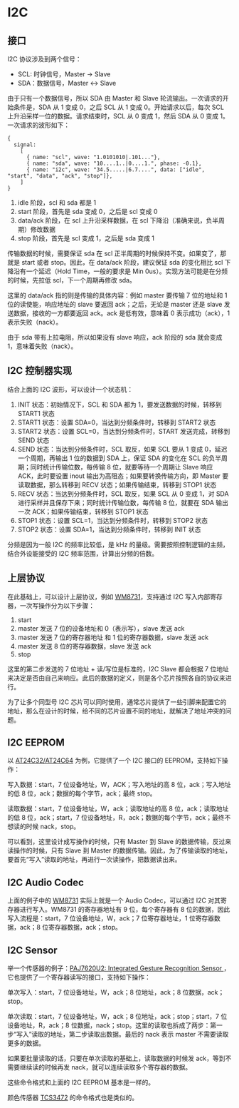 # I2C

## 接口

I2C 协议涉及到两个信号：

- SCL: 时钟信号，Master -> Slave
- SDA：数据信号，Master <-> Slave

由于只有一个数据信号，所以 SDA 由 Master 和 Slave 轮流输出。一次请求的开始条件是，SDA 从 1 变成 0，之后 SCL 从 1 变成 0。开始请求以后，每次 SCL 上升沿采样一位的数据。请求结束时，SCL 从 0 变成 1，然后 SDA 从 0 变成 1。一次请求的波形如下：

```wavedrom
{
  signal:
    [
      { name: "scl", wave: "1.0101010|.101..."},
      { name: "sda", wave: "10....1..|0....1.", phase: -0.1},
      { name: "i2c", wave: "34.5.....|6.7....", data: ["idle", "start", "data", "ack", "stop"]},
    ]
}
```

1. idle 阶段，scl 和 sda 都是 1
2. start 阶段，首先是 sda 变成 0，之后是 scl 变成 0
3. data/ack 阶段，在 scl 上升沿采样数据，在 scl 下降沿（准确来说，负半周期）修改数据
4. stop 阶段，首先是 scl 变成 1，之后是 sda 变成 1

传输数据的时候，需要保证 sda 在 scl 正半周期的时候保持不变。如果变了，那就是 start 或者 stop。因此，在 data/ack 阶段，建议保证 sda 的变化相比 scl 下降沿有一个延迟（Hold Time，一般的要求是 Min 0us）。实现方法可能是在分频的时候，先拉低 scl，下一个周期再修改 sda。

这里的 data/ack 指的则是传输的具体内容：例如 master 要传输 7 位的地址和 1 位的读使能，响应地址的 slave 要返回 ack；之后，无论是 master 还是 slave 发送数据，接收的一方都要返回 ack。ack 是低有效，意味着 0 表示成功（ack），1 表示失败（nack）。

由于 sda 带有上拉电阻，所以如果没有 slave 响应，ack 阶段的 sda 就会变成 1，意味着失败（nack）。

## I2C 控制器实现

结合上面的 I2C 波形，可以设计一个状态机：

1. INIT 状态：初始情况下，SCL 和 SDA 都为 1，要发送数据的时候，转移到 START1 状态
2. START1 状态：设置 SDA=0，当达到分频条件时，转移到 START2 状态
3. START2 状态：设置 SCL=0，当达到分频条件时，START 发送完成，转移到 SEND 状态
4. SEND 状态：当达到分频条件时，SCL 取反，如果 SCL 要从 1 变成 0，延迟一个周期，再输出 1 位的数据到 SDA 上，保证 SDA 的变化在 SCL 的负半周期；同时统计传输位数，每传输 8 位，就要等待一个周期让 Slave 响应 ACK，此时要设置 inout 输出为高阻态；如果要转换传输方向，即 Master 要读取数据，那么转移到 RECV 状态；如果传输结束，转移到 STOP1 状态
5. RECV 状态：当达到分频条件时，SCL 取反，如果 SCL 从 0 变成 1，对 SDA 进行采样并且保存下来；同时统计传输位数，每传输 8 位，就要在 SDA 输出一次 ACK；如果传输结束，转移到 STOP1 状态
6. STOP1 状态：设置 SCL=1，当达到分频条件时，转移到 STOP2 状态
7. STOP2 状态：设置 SDA=1，当达到分频条件时，转移到 INIT 状态

分频是因为一般 I2C 的频率比较低，是 kHz 的量级。需要按照控制逻辑的主频，结合外设能接受的 I2C 频率范围，计算出分频的倍数。

## 上层协议

在此基础上，可以设计上层协议，例如 [WM8731](http://cdn.sparkfun.com/datasheets/Dev/Arduino/Shields/WolfsonWM8731.pdf)，支持通过 I2C 写入内部寄存器，一次写操作分为以下步骤：

1. start
2. master 发送 7 位的设备地址和 0（表示写），slave 发送 ack
3. master 发送 7 位的寄存器地址 和 1 位的寄存器数据，slave 发送 ack
4. master 发送 8 位的寄存器数据，slave 发送 ack
5. stop

这里的第二步发送的 7 位地址 + 读/写位是标准的，I2C Slave 都会根据 7 位地址来决定是否由自己来响应。此后的数据的定义，则是各个芯片按照各自的协议来进行。

为了让多个同型号 I2C 芯片可以同时使用，通常芯片提供了一些引脚来配置它的地址，那么在设计的时候，给不同的芯片设置不同的地址，就解决了地址冲突的问题。

## I2C EEPROM

以 [AT24C32/AT24C64](https://ww1.microchip.com/downloads/en/devicedoc/doc0336.pdf) 为例，它提供了一个 I2C 接口的 EEPROM，支持如下操作：

写入数据：start，7 位设备地址，W，ACK；写入地址的高 8 位，ack；写入地址的低 8 位，ack；数据的每个字节，ack；最终 stop。

读取数据：start，7 位设备地址，W，ack；读取地址的高 8 位，ack；读取地址的低 8 位，ack；start，7 位设备地址，R，ack；数据的每个字节，ack；最终不想读的时候 nack，stop。

可以看到，这里设计成写操作的时候，只有 Master 到 Slave 的数据传输，反过来读操作的时候，只有 Slave 到 Master 的数据传输。因此，为了传输读取的地址，要首先“写入”读取的地址，再进行一次读操作，把数据读出来。

## I2C Audio Codec

上面的例子中的 [WM8731](http://cdn.sparkfun.com/datasheets/Dev/Arduino/Shields/WolfsonWM8731.pdf) 实际上就是一个 Audio Codec，可以通过 I2C 对其寄存器进行写入。WM8731 的寄存器地址有 9 位，每个寄存器有 8 位的数据，因此写入流程是：start，7 位设备地址，W，ack；7 位寄存器地址，1 位寄存器数据，ack；8 位寄存器数据，ack；stop。

## I2C Sensor

举一个传感器的例子：[PAJ7620U2: Integrated Gesture Recognition Sensor ](https://m5stack.oss-cn-shenzhen.aliyuncs.com/resource/docs/datasheet/unit/gesture/paj7620u2_datasheet.pdf)，它也提供了一个寄存器读写的接口，支持如下操作：

单次写入：start，7 位设备地址，W，ack；8 位地址，ack；8 位数据，ack；stop。

单次读取：start，7 位设备地址，W，ack；8 位地址，ack；stop；start，7 位设备地址，R，ack；8 位数据，nack；stop。这里的读取也拆成了两步：第一步“写入”读取的地址，第二步读取出数据。最后的 nack 表示 master 不需要读取更多的数据。

如果要批量读取的话，只要在单次读取的基础上，读取数据的时候发 ack，等到不需要继续读的时候再发 nack，就可以连续读取多个寄存器的数据。

这些命令格式和上面的 I2C EEPROM 基本是一样的。

颜色传感器 [TCS3472](https://cdn-shop.adafruit.com/datasheets/TCS34725.pdf) 的命令格式也是类似的。
